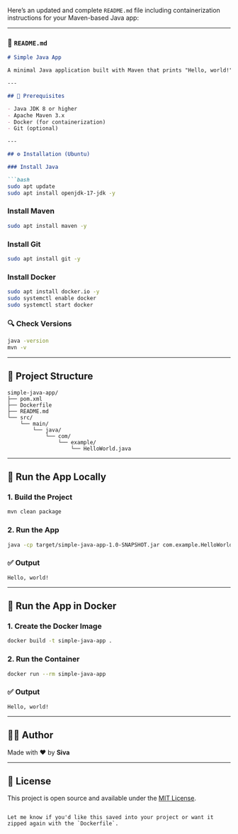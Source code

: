 Here’s an updated and complete `README.md` file including containerization instructions for your Maven-based Java app:

---

### 📄 `README.md`

```markdown
# Simple Java App

A minimal Java application built with Maven that prints "Hello, world!" to the console and can be run in a Docker container.

---

## 🧰 Prerequisites

- Java JDK 8 or higher
- Apache Maven 3.x
- Docker (for containerization)
- Git (optional)

---

## ⚙️ Installation (Ubuntu)

### Install Java

```bash
sudo apt update
sudo apt install openjdk-17-jdk -y
```

### Install Maven

```bash
sudo apt install maven -y
```

### Install Git

```bash
sudo apt install git -y
```


### Install Docker

```bash
sudo apt install docker.io -y
sudo systemctl enable docker
sudo systemctl start docker
```
### 🔍 Check Versions

```bash
java -version
mvn -v
```

---

## 📂 Project Structure

```
simple-java-app/
├── pom.xml
├── Dockerfile
├── README.md
└── src/
    └── main/
        └── java/
            └── com/
                └── example/
                    └── HelloWorld.java
```

---

## 🚀 Run the App Locally

### 1. Build the Project

```bash
mvn clean package
```

### 2. Run the App

```bash
java -cp target/simple-java-app-1.0-SNAPSHOT.jar com.example.HelloWorld
```

### ✅ Output

```
Hello, world!
```

---

## 🐳 Run the App in Docker

### 1. Create the Docker Image

```bash
docker build -t simple-java-app .
```

### 2. Run the Container

```bash
docker run --rm simple-java-app
```

### ✅ Output

```
Hello, world!
```

---

## 👨‍💻 Author

Made with ❤️ by **Siva**

---

## 📜 License

This project is open source and available under the [MIT License](LICENSE).
```

Let me know if you'd like this saved into your project or want it zipped again with the `Dockerfile`.
